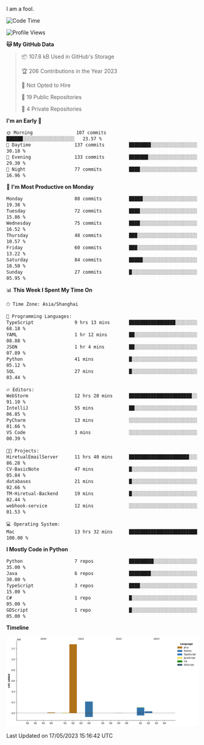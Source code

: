 I am a fool.

<!--START_SECTION:waka-->
![Code Time](http://img.shields.io/badge/Code%20Time-404%20hrs%2043%20mins-blue)

![Profile Views](http://img.shields.io/badge/Profile%20Views-2-blue)

**🐱 My GitHub Data** 

> 📦 107.8 kB Used in GitHub's Storage 
 > 
> 🏆 206 Contributions in the Year 2023
 > 
> 🚫 Not Opted to Hire
 > 
> 📜 19 Public Repositories 
 > 
> 🔑 4 Private Repositories 
 > 
**I'm an Early 🐤** 

```text
🌞 Morning                107 commits         ██████░░░░░░░░░░░░░░░░░░░   23.57 % 
🌆 Daytime                137 commits         ████████░░░░░░░░░░░░░░░░░   30.18 % 
🌃 Evening                133 commits         ███████░░░░░░░░░░░░░░░░░░   29.30 % 
🌙 Night                  77 commits          ████░░░░░░░░░░░░░░░░░░░░░   16.96 % 
```
📅 **I'm Most Productive on Monday** 

```text
Monday                   88 commits          █████░░░░░░░░░░░░░░░░░░░░   19.38 % 
Tuesday                  72 commits          ████░░░░░░░░░░░░░░░░░░░░░   15.86 % 
Wednesday                75 commits          ████░░░░░░░░░░░░░░░░░░░░░   16.52 % 
Thursday                 48 commits          ███░░░░░░░░░░░░░░░░░░░░░░   10.57 % 
Friday                   60 commits          ███░░░░░░░░░░░░░░░░░░░░░░   13.22 % 
Saturday                 84 commits          █████░░░░░░░░░░░░░░░░░░░░   18.50 % 
Sunday                   27 commits          █░░░░░░░░░░░░░░░░░░░░░░░░   05.95 % 
```


📊 **This Week I Spent My Time On** 

```text
🕑︎ Time Zone: Asia/Shanghai

💬 Programming Languages: 
TypeScript               9 hrs 13 mins       █████████████████░░░░░░░░   68.18 % 
YAML                     1 hr 12 mins        ██░░░░░░░░░░░░░░░░░░░░░░░   08.88 % 
JSON                     1 hr 4 mins         ██░░░░░░░░░░░░░░░░░░░░░░░   07.89 % 
Python                   41 mins             █░░░░░░░░░░░░░░░░░░░░░░░░   05.12 % 
SQL                      27 mins             █░░░░░░░░░░░░░░░░░░░░░░░░   03.44 % 

🔥 Editors: 
WebStorm                 12 hrs 20 mins      ███████████████████████░░   91.10 % 
IntelliJ                 55 mins             ██░░░░░░░░░░░░░░░░░░░░░░░   06.85 % 
PyCharm                  13 mins             ░░░░░░░░░░░░░░░░░░░░░░░░░   01.66 % 
VS Code                  3 mins              ░░░░░░░░░░░░░░░░░░░░░░░░░   00.39 % 

🐱‍💻 Projects: 
HiretualEmailServer      11 hrs 40 mins      ██████████████████████░░░   86.28 % 
CV-BasicNote             47 mins             █░░░░░░░░░░░░░░░░░░░░░░░░   05.84 % 
databases                21 mins             █░░░░░░░░░░░░░░░░░░░░░░░░   02.66 % 
TM-Hiretual-Backend      19 mins             █░░░░░░░░░░░░░░░░░░░░░░░░   02.44 % 
webhook-service          12 mins             ░░░░░░░░░░░░░░░░░░░░░░░░░   01.53 % 

💻 Operating System: 
Mac                      13 hrs 32 mins      █████████████████████████   100.00 % 
```

**I Mostly Code in Python** 

```text
Python                   7 repos             █████████░░░░░░░░░░░░░░░░   35.00 % 
Java                     6 repos             ████████░░░░░░░░░░░░░░░░░   30.00 % 
TypeScript               3 repos             ████░░░░░░░░░░░░░░░░░░░░░   15.00 % 
C#                       1 repo              █░░░░░░░░░░░░░░░░░░░░░░░░   05.00 % 
GDScript                 1 repo              █░░░░░░░░░░░░░░░░░░░░░░░░   05.00 % 
```



**Timeline**

![Lines of Code chart](https://raw.githubusercontent.com/VeejaLiu/VeejaLiu/master/assets/bar_graph.png)


 Last Updated on 17/05/2023 15:16:42 UTC
<!--END_SECTION:waka-->
